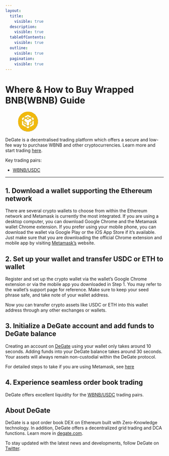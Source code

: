 ```yaml
---
layout:
  title:
    visible: true
  description:
    visible: true
  tableOfContents:
    visible: true
  outline:
    visible: true
  pagination:
    visible: true
---
```


# Where & How to Buy Wrapped BNB(WBNB) Guide

<figure><img src="../.gitbook/assets/wbnb_0x418d75f65a02b3d53b2418fb8e1fe493759c76051715159173692.jpg" alt="WBNB" width="64" style="border-radius: 50%;"><figcaption></figcaption></figure>

DeGate is a decentralised trading platform which offers a secure and low-fee way to purchase WBNB and other cryptocurrencies. Learn more and start trading [here](https://app.degate.com/trade/USDC/0x418d75f65a02b3d53b2418fb8e1fe493759c7605?utm_source=howtobuy).&#x20;

Key trading pairs:

* [WBNB/USDC](https://app.degate.com/trade/USDC/0x418d75f65a02b3d53b2418fb8e1fe493759c7605?utm_source=howtobuy)

***

## 1. Download a wallet supporting the Ethereum network

There are several crypto wallets to choose from within the Ethereum network and Metamask is currently the most integrated. If you are using a desktop computer, you can download Google Chrome and the Metamask wallet Chrome extension. If you prefer using your mobile phone, you can download the wallet via Google Play or the iOS App Store if it’s available. Just make sure that you are downloading the official Chrome extension and mobile app by visiting [Metamask’s](https://metamask.io/) website.

## 2. Set up your wallet and transfer USDC or ETH to wallet

Register and set up the crypto wallet via the wallet’s Google Chrome extension or via the mobile app you downloaded in Step 1. You may refer to the wallet’s support page for reference. Make sure to keep your seed phrase safe, and take note of your wallet address.&#x20;

Now you can transfer crypto assets like USDC or ETH into this wallet address through any other exchanges or wallets.

## 3. Initialize a DeGate account and add funds to DeGate balance

Creating an account on [DeGate](https://app.degate.com/?utm_source=WBNB_howtobuy) using your wallet only takes around 10 seconds. Adding funds into your DeGate balance takes around 30 seconds. Your assets will always remain non-custodial within the DeGate protocol.

For detailed steps to take if you are using Metamask, see [here](https://docs.degate.com/v/product_en/main-features/wallet-connectivity/metamask)

## 4. Experience seamless order book trading

DeGate offers excellent liquidity for the [WBNB/USDC](https://app.degate.com/trade/USDC/0x418d75f65a02b3d53b2418fb8e1fe493759c7605?utm_source=howtobuy) trading pairs.&#x20;

## About DeGate

DeGate is a spot order book DEX on Ethereum built with Zero-Knowledge technology. In addition, DeGate offers a decentralized grid trading and DCA functions. Learn more in [degate.com](https://degate.com/?utm_source=WBNB_howtobuy).

To stay updated with the latest news and developments, follow DeGate on [Twitter](https://twitter.com/degatedex).
